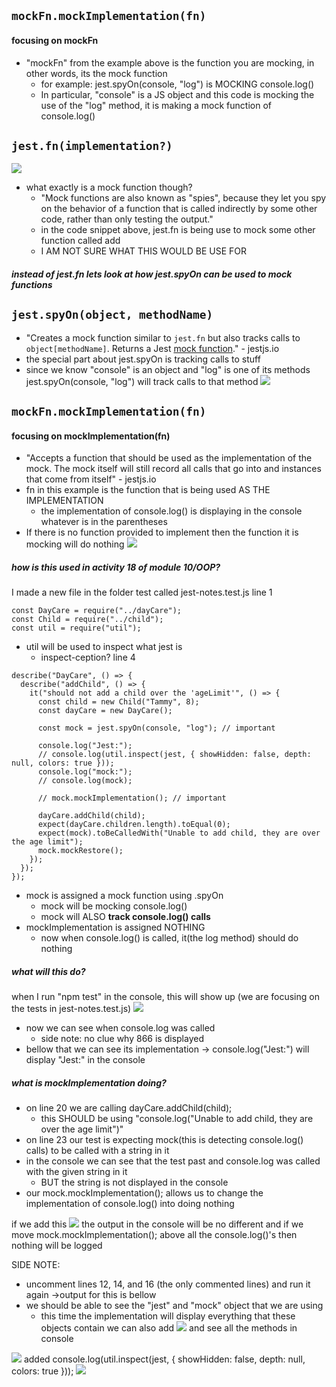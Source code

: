 ## `mockFn.mockImplementation(fn)`
#### focusing on mockFn
- "mockFn" from the example above is the function you are mocking, in other words, its the mock function
	- for example: jest.spyOn(console, "log") is MOCKING console.log()
	- In particular, "console" is a JS object and this code is mocking the use of the "log" method, it is making a mock function of console.log()

## `jest.fn(implementation?)`
![](./image1.png)
- what exactly is a mock function though?
	- "Mock functions are also known as "spies", because they let you spy on the behavior of a function that is called indirectly by some other code, rather than only testing the output."
	- in the code snippet above, jest.fn is being use to mock some other function called add
	- I AM NOT SURE WHAT THIS WOULD BE USE FOR

##### instead of jest.fn lets look at how jest.spyOn can be used to mock functions
## `jest.spyOn(object, methodName)`
- "Creates a mock function similar to `jest.fn` but also tracks calls to `object[methodName]`. Returns a Jest [mock function](https://jestjs.io/docs/mock-function-api)." - jestjs.io
- the special part about jest.spyOn is tracking calls to stuff
- since we know "console" is an object and "log" is one of its methods jest.spyOn(console, "log") will track calls to that method 
![](./image2.png)

## `mockFn.mockImplementation(fn)`
#### focusing on mockImplementation(fn)
- "Accepts a function that should be used as the implementation of the mock. The mock itself will still record all calls that go into and instances that come from itself" - jestjs.io
- fn in this example is the function that is being used AS THE IMPLEMENTATION
	- the implementation of console.log() is displaying in the console whatever is in the parentheses
- If there is no function provided to implement then the function it is mocking will do nothing
![](./image3.png)
##### how is this used in activity 18 of module 10/OOP?
I made a new file in the folder test called jest-notes.test.js
line 1 
```
const DayCare = require("../dayCare");
const Child = require("../child");
const util = require("util");
```
- util will be used to inspect what jest is
	- inspect-ception?
line 4
```
describe("DayCare", () => {
  describe("addChild", () => {
    it("should not add a child over the 'ageLimit'", () => {
      const child = new Child("Tammy", 8);
      const dayCare = new DayCare();
      
      const mock = jest.spyOn(console, "log"); // important
      
      console.log("Jest:");
      // console.log(util.inspect(jest, { showHidden: false, depth: null, colors: true }));
      console.log("mock:");
      // console.log(mock);
      
      // mock.mockImplementation(); // important
      
      dayCare.addChild(child);
      expect(dayCare.children.length).toEqual(0);
      expect(mock).toBeCalledWith("Unable to add child, they are over the age limit");
      mock.mockRestore();
    });
  });
});
```
- mock is assigned a mock function using .spyOn 
	- mock will be mocking console.log()
	- mock will ALSO __track console.log() calls__
- mockImplementation is assigned NOTHING
	- now when console.log() is called, it(the log method) should do nothing

##### what will this do?
when I run "npm test" in the console, this will show up (we are focusing on the tests in jest-notes.test.js)
![](./image4.png)
- now we can see when console.log was called
	- side note: no clue why 866 is displayed
- bellow that we can see its implementation -> console.log("Jest:") will display "Jest:" in the console

##### what is mockImplementation doing?
- on line 20 we are calling dayCare.addChild(child);
	- this SHOULD be using "console.log("Unable to add child, they are over the age limit")"
- on line 23 our test is expecting mock(this is detecting console.log() calls) to be called with a string in it
- in the console we can see that the test past and console.log was called with the given string in it
	- BUT the string is not displayed in the console
- our mock.mockImplementation(); allows us to change the implementation of console.log() into doing nothing

if we add this
![](./image5.png)
the output in the console will be no different
and if we move mock.mockImplementation(); above all the console.log()'s then nothing will be logged

SIDE NOTE:  
- uncomment lines 12, 14, and 16 (the only commented lines) and run it again ->output for this is bellow 
- we should be able to see the "jest" and "mock" object that we are using
	- this time the implementation will display everything that these objects contain
we can also add
![](./image6.png)
and see all the methods in console

![](./image7.png)
added console.log(util.inspect(jest, { showHidden: false, depth: null, colors: true })); 
![](./image8.png)
